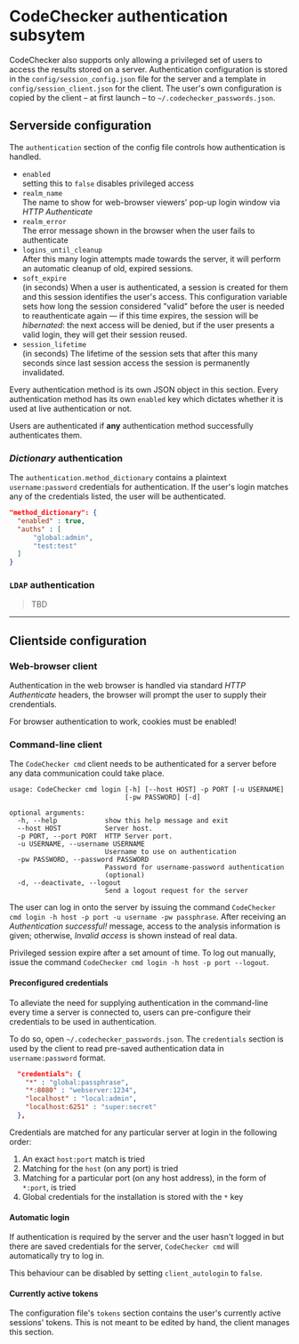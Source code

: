 CodeChecker authentication subsytem
===================================
 
CodeChecker also supports only allowing a privileged set of users to access the results stored on a server.
Authentication configuration is stored in the `config/session_config.json` file for the server and a template in `config/session_client.json` for the client.
The user's own configuration is copied by the client &ndash; at first launch &ndash; to `~/.codechecker_passwords.json`.
 
## Serverside configuration
 
The `authentication` section of the config file controls how authentication is handled.

 * `enabled`  
    setting this to `false` disables privileged access
 * `realm_name`  
    The name to show for web-browser viewers' pop-up login window via *HTTP Authenticate*
 * `realm_error`  
    The error message shown in the browser when the user fails to authenticate
 * `logins_until_cleanup`  
    After this many login attempts made towards the server, it will perform an automatic cleanup of old, expired sessions.
 * `soft_expire`  
    (in seconds) When a user is authenticated, a session is created for them and this session identifies the user's access.
    This configuration variable sets how long the session considered "valid" before the user is needed
    to reauthenticate again &mdash; if this time expires, the session will be *hibernated*: the next access will be denied,
    but if the user presents a valid login, they will get their session reused.
 * `session_lifetime`  
    (in seconds) The lifetime of the session sets that after this many seconds since last session access the session is permanently invalidated.

Every authentication method is its own JSON object in this section. Every authentication method has its
own `enabled` key which dictates whether it is used at live authentication or not.

Users are authenticated if **any** authentication method successfully authenticates them.

### *Dictionary* authentication

The `authentication.method_dictionary` contains a plaintext `username:password` credentials for authentication.
If the user's login matches any of the credentials listed, the user will be authenticated.

```json
"method_dictionary": {
  "enabled" : true,
  "auths" : [
      "global:admin",
      "test:test"
  ]
}
```

### `LDAP` authentication

> TBD

----

## Clientside configuration

### Web-browser client

Authentication in the web browser is handled via standard *HTTP Authenticate* headers, the browser will prompt the user to supply their crendentials.

For browser authentication to work, cookies must be enabled!

### Command-line client

The `CodeChecker cmd` client needs to be authenticated for a server before any data communication could take place.

~~~~~~~~~~~~~~~~~~~~~
usage: CodeChecker cmd login [-h] [--host HOST] -p PORT [-u USERNAME]
                             [-pw PASSWORD] [-d]

optional arguments:
  -h, --help            show this help message and exit
  --host HOST           Server host.
  -p PORT, --port PORT  HTTP Server port.
  -u USERNAME, --username USERNAME
                        Username to use on authentication
  -pw PASSWORD, --password PASSWORD
                        Password for username-password authentication
                        (optional)
  -d, --deactivate, --logout
                        Send a logout request for the server
~~~~~~~~~~~~~~~~~~~~~

The user can log in onto the server by issuing the command `CodeChecker cmd login -h host -p port -u username -pw passphrase`.
After receiving an *Authentication successful!* message, access to the analysis information is given; otherwise, *Invalid access* is shown instead of real data.

Privileged session expire after a set amount of time. To log out manually, issue the command `CodeChecker cmd login -h host -p port --logout`.

#### Preconfigured credentials

To alleviate the need for supplying authentication in the command-line every time a server is connected to, users can pre-configure their credentials to be used in authentication.

To do so, open `~/.codechecker_passwords.json`. The `credentials` section is used by the client to read pre-saved authentication data in `username:password` format.

```json
  "credentials": {
    "*" : "global:passphrase",
    "*:8080" : "webserver:1234",
    "localhost" : "local:admin",
    "localhost:6251" : "super:secret"
  },
```

Credentials are matched for any particular server at login in the following order:

  1. An exact `host:port` match is tried
  2. Matching for the `host` (on any port) is tried
  3. Matching for a particular port (on any host address), in the form of `*:port`, is tried
  4. Global credentials for the installation is stored with the `*` key

#### Automatic login

If authentication is required by the server and the user hasn't logged in but there are saved credentials for the server, `CodeChecker cmd` will automatically try to log in.

This behaviour can be disabled by setting `client_autologin` to `false`.

#### Currently active tokens

The configuration file's `tokens` section contains the user's currently active sessions' tokens. This is not meant to be edited by hand, the client manages this section.